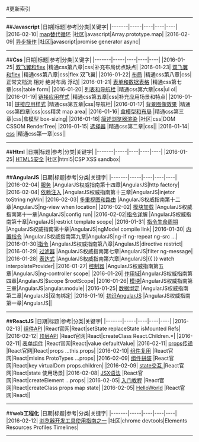 ﻿#更新索引



---
##**Javascript**
|日期|标题|参考|分类|关键字|
|-------|-----|----|----|----|
|2016-02-10| [map替代循环][1] |社区|javascript|Array.prototype.map|
|2016-02-09| [异步操作][2] |社区|javascript|promise generator async|



---
##**Css**
|日期|标题|参考|分类|关键字|
|-------|-----|----|----|----|
|2016-01-25|  [双飞翼和flex][3] |精通css第八章|css|补充布局优点缺点|
|2016-01-23| [双飞翼和flex][4] |精通css第八章|css|flex 双飞翼|
|2016-01-22| [布局][5] |精通css第八章|css|正常文档流 相对 绝对布局  浮动|
|2016-01-21| [表单和数据表格][6] |精通css第七章|css|table form|
|2016-01-20| [列表和导航栏][7] |精通css第六章|css|ul ol|
|2016-01-19| [链接应用样式][8] |精通css第五章|css|补充应用场景和特点|
|2016-01-18| [链接应用样式][9] |精通css第五章|css|导航栏|
|2016-01-17| [背景图像效果][10] |精通css第四章|css|css精灵 map area|
|2016-01-16| [盒模型和布局][11] |精通css第三章|css|盒模型 box-sizing|
|2016-01-16| [简述浏览器渲染][12] |社区|css|DOM CSSOM RenderTree|
|2016-01-15| [选择器][13] |精通css第二章|css||
|2016-01-14| [css][14] |精通css第一章|css||


---
##**Html**
|日期|标题|参考|分类|关键字|
|-------|-----|----|----|----|
|2016-01-25| [HTML5安全][15] |社区|html5|CSP XSS sandbox|



---
##**AngularJS**
|日期|标题|参考|分类|关键字|
|-------|-----|----|----|----|
|2016-02-04| [服务][16] |AngularJS权威指南第十四章|AngularJS|http factory|
|2016-02-04| [依赖注入][17] |AngularJS权威指南第十三章|AngularJS|injetor toString ngMin|
|2016-02-03| [多重视图和路由][18] |AngularJS权威指南第十二章|AngularJS|ng-view when location|
|2016-02-02| [模块加载][19] |AngularJS权威指南第十一章|AngularJS|config run|
|2016-02-02|[指令详解][20] |AngularJS权威指南第十章|AngularJS|restrict template scope|
|2016-01-31| [指令生命周期][21] |AngularJS权威指南第十章|AngularJS|ngModel compile link|
|2016-01-30| [内置指令][22] |AngularJS权威指南第九章|AngularJS|ng-if ng-repeat ng-src ...|
|2016-01-30|[指令][23] |AngularJS权威指南第八章|AngularJS|directive restrict|
|2016-01-29| [过滤器][24] |AngularJS权威指南第七章|AngularJS|filter ng-message|
|2016-01-28| [表达式][25] |AngularJS权威指南第六章|AngularJS|{{ }} watch interpolateProvider|
|2016-01-27| [控制器][26] |AngularJS权威指南第五章|AngularJS|ng-controller scope|
|2016-01-26| [作用域][27]|AngularJS权威指南第四章|AngularJS|\$scope $rootScope|
|2016-01-26| [模块][28]|AngularJS权威指南第三章|AngularJS|angular.module|
|2016-01-25| [数据绑定][29] |AngularJS权威指南第二章|AngularJS|双向绑定|
|2016-01-19| [初识AngularJS][30] |AngularJS权威指南第一章|AngularJS||


---
##**ReactJS**
|日期|标题|参考|分类|关键字|
|-------|-----|----|----|----|
|2016-02-13| [组件API][31] |React官网|React|setState replaceState isMounted Refs|
|2016-02-12| [顶层API][32] |React官网|React|createClass  React.Children.*|
|2016-02-11| [表单组件][33] |React官网|React|value defaultValue|
|2016-02-11| [props传递][34] |React官网|React|props ...this.props|
|2016-02-10| [组件复用][35] |React官网|React|mixins ProtoTypes ...props|
|2016-02-09| [组件拼装][36] |React官网|React|key virtualDom props.children|
|2016-02-09| [state交互 ][37]|React官网|React|state 使用场景|
|2016-02-08| [JSX语法][38] |React官网|React|createElement ...props|
|2016-02-05| [入门教程][39] |React官网|React|createClass props map state|
|2016-02-05| [HelloWorld][40] |React官网|React||



---
##**web工程化**
|日期|标题|参考|分类|关键字|
|-------|-----|----|----|----|
|2016-02-12| [浏览器开发工具使用指南之一][41] |社区|chrome devtools|Elements Resources Profiles Timelines|


---


  [1]: https://github.com/brizer/Study-Notes/blob/master/%E5%BF%83%E5%BE%97%E4%BD%93%E4%BC%9A/%E8%AF%BE%E4%BD%99%E5%AD%A6%E4%B9%A0/map%E6%9B%BF%E4%BB%A3for%E5%BE%AA%E7%8E%AF.md
  [2]: https://github.com/brizer/Study-Notes/blob/master/%E5%BF%83%E5%BE%97%E4%BD%93%E4%BC%9A/%E8%AF%BE%E4%BD%99%E5%AD%A6%E4%B9%A0/javascript%E5%BC%82%E6%AD%A5%E6%93%8D%E4%BD%9C.md
  [3]: https://github.com/brizer/Study-Notes/blob/master/%E5%BF%83%E5%BE%97%E4%BD%93%E4%BC%9A/%E8%AF%BB%E4%B9%A6%E7%AC%94%E8%AE%B0/%E7%B2%BE%E9%80%9Acss/%E7%AC%AC%E5%85%AB%E7%AB%A0%E5%B8%83%E5%B1%802.md
  [4]: https://github.com/brizer/Study-Notes/blob/master/%E5%BF%83%E5%BE%97%E4%BD%93%E4%BC%9A/%E8%AF%BB%E4%B9%A6%E7%AC%94%E8%AE%B0/%E7%B2%BE%E9%80%9Acss/%E7%AC%AC%E5%85%AB%E7%AB%A0%E5%B8%83%E5%B1%802.md
  [5]: https://github.com/brizer/Study-Notes/blob/master/%E5%BF%83%E5%BE%97%E4%BD%93%E4%BC%9A/%E8%AF%BB%E4%B9%A6%E7%AC%94%E8%AE%B0/%E7%B2%BE%E9%80%9Acss/%E7%AC%AC%E5%85%AB%E7%AB%A0%E5%B8%83%E5%B1%80.md
  [6]: https://github.com/brizer/Study-Notes/blob/master/%E5%BF%83%E5%BE%97%E4%BD%93%E4%BC%9A/%E8%AF%BB%E4%B9%A6%E7%AC%94%E8%AE%B0/%E7%B2%BE%E9%80%9Acss/%E7%AC%AC%E4%B8%83%E7%AB%A0%E5%AF%B9%E8%A1%A8%E5%8D%95%E5%92%8C%E6%95%B0%E6%8D%AE%E8%A1%A8%E6%A0%BC%E5%BA%94%E7%94%A8%E6%A0%B7%E5%BC%8F.md
  [7]: https://github.com/brizer/Study-Notes/blob/master/%E5%BF%83%E5%BE%97%E4%BD%93%E4%BC%9A/%E8%AF%BB%E4%B9%A6%E7%AC%94%E8%AE%B0/%E7%B2%BE%E9%80%9Acss/%E7%AC%AC%E5%85%AD%E7%AB%A0%E5%88%97%E8%A1%A8%E6%A0%B7%E5%BC%8F%E5%92%8C%E5%AF%BC%E8%88%AA%E6%A0%8F.md
  [8]: https://github.com/brizer/Study-Notes/blob/master/%E5%BF%83%E5%BE%97%E4%BD%93%E4%BC%9A/%E8%AF%BB%E4%B9%A6%E7%AC%94%E8%AE%B0/%E7%B2%BE%E9%80%9Acss/%E7%AC%AC%E4%BA%94%E7%AB%A0%E5%AF%B9%E9%93%BE%E6%8E%A5%E5%BA%94%E7%94%A8%E6%A0%B7%E5%BC%8F.md
  [9]: https://github.com/brizer/Study-Notes/blob/master/%E5%BF%83%E5%BE%97%E4%BD%93%E4%BC%9A/%E8%AF%BB%E4%B9%A6%E7%AC%94%E8%AE%B0/%E7%B2%BE%E9%80%9Acss/%E7%AC%AC%E4%BA%94%E7%AB%A0%E5%AF%B9%E9%93%BE%E6%8E%A5%E5%BA%94%E7%94%A8%E6%A0%B7%E5%BC%8F.md
  [10]: https://github.com/brizer/Study-Notes/blob/master/%E5%BF%83%E5%BE%97%E4%BD%93%E4%BC%9A/%E8%AF%BB%E4%B9%A6%E7%AC%94%E8%AE%B0/%E7%B2%BE%E9%80%9Acss/%E7%AC%AC%E5%9B%9B%E7%AB%A0%E8%83%8C%E6%99%AF%E5%9B%BE%E5%83%8F%E6%95%88%E6%9E%9C.md
  [11]: https://github.com/brizer/Study-Notes/blob/master/%E5%BF%83%E5%BE%97%E4%BD%93%E4%BC%9A/%E8%AF%BB%E4%B9%A6%E7%AC%94%E8%AE%B0/%E7%B2%BE%E9%80%9Acss/%E7%AC%AC%E4%B8%89%E7%AB%A0%E7%9B%92%E6%A8%A1%E5%9E%8B%E5%92%8C%E5%B8%83%E5%B1%80.md
  [12]: https://github.com/brizer/Study-Notes/blob/master/%E5%BF%83%E5%BE%97%E4%BD%93%E4%BC%9A/%E8%AF%BE%E4%BD%99%E5%AD%A6%E4%B9%A0/%E7%AE%80%E8%BF%B0%E6%B5%8F%E8%A7%88%E5%99%A8%E6%B8%B2%E6%9F%93%E6%9C%BA%E5%88%B6.md
  [13]: https://github.com/brizer/Study-Notes/blob/master/%E5%BF%83%E5%BE%97%E4%BD%93%E4%BC%9A/%E8%AF%BB%E4%B9%A6%E7%AC%94%E8%AE%B0/%E7%B2%BE%E9%80%9Acss/%E7%AC%AC%E4%BA%8C%E7%AB%A0%E9%80%89%E6%8B%A9%E5%99%A8.md
  [14]: https://github.com/brizer/Study-Notes/blob/master/%E5%BF%83%E5%BE%97%E4%BD%93%E4%BC%9A/%E8%AF%BB%E4%B9%A6%E7%AC%94%E8%AE%B0/%E7%B2%BE%E9%80%9Acss/%E7%AC%AC%E4%B8%80%E7%AB%A0.md
  [15]: https://github.com/brizer/Study-Notes/blob/master/%E5%BF%83%E5%BE%97%E4%BD%93%E4%BC%9A/%E8%AF%BE%E4%BD%99%E5%AD%A6%E4%B9%A0/HTML5%E5%AF%B9%E5%AE%89%E5%85%A8%E6%80%A7%E7%9A%84%E6%94%B9%E8%BF%9B.md
  [16]: https://github.com/brizer/Study-Notes/blob/master/%E5%BF%83%E5%BE%97%E4%BD%93%E4%BC%9A/%E8%AF%BB%E4%B9%A6%E7%AC%94%E8%AE%B0/AngularJS%E6%9D%83%E5%A8%81%E6%8C%87%E5%8D%97/AngularJS%E6%9D%83%E5%A8%81%E6%8C%87%E5%8D%97%E7%AC%AC%E5%8D%81%E5%9B%9B%E7%AB%A0%E4%B9%8B%E6%9C%8D%E5%8A%A1.md
  [17]: https://github.com/brizer/Study-Notes/blob/master/%E5%BF%83%E5%BE%97%E4%BD%93%E4%BC%9A/%E8%AF%BB%E4%B9%A6%E7%AC%94%E8%AE%B0/AngularJS%E6%9D%83%E5%A8%81%E6%8C%87%E5%8D%97/AngularJS%E6%9D%83%E5%A8%81%E6%8C%87%E5%8D%97%E7%AC%AC%E5%8D%81%E4%B8%89%E7%AB%A0%E4%B9%8B%E4%BE%9D%E8%B5%96%E6%B3%A8%E5%85%A5.md
  [18]: https://github.com/brizer/Study-Notes/blob/master/%E5%BF%83%E5%BE%97%E4%BD%93%E4%BC%9A/%E8%AF%BB%E4%B9%A6%E7%AC%94%E8%AE%B0/AngularJS%E6%9D%83%E5%A8%81%E6%8C%87%E5%8D%97/AngularJS%E6%9D%83%E5%A8%81%E6%8C%87%E5%8D%97%E5%8D%81%E4%BA%8C%E7%AB%A0%E4%B9%8B%E5%A4%9A%E9%87%8D%E8%A7%86%E5%9B%BE%E5%92%8C%E8%B7%AF%E7%94%B1.md
  [19]: https://github.com/brizer/Study-Notes/blob/master/%E5%BF%83%E5%BE%97%E4%BD%93%E4%BC%9A/%E8%AF%BB%E4%B9%A6%E7%AC%94%E8%AE%B0/AngularJS%E6%9D%83%E5%A8%81%E6%8C%87%E5%8D%97/AngularJS%E6%9D%83%E5%A8%81%E6%8C%87%E5%8D%97%E7%AC%AC%E5%8D%81%E4%B8%80%E7%AB%A0%E4%B9%8B%E6%A8%A1%E5%9D%97%E5%8A%A0%E8%BD%BD.md
  [20]: https://github.com/brizer/Study-Notes/blob/master/%E5%BF%83%E5%BE%97%E4%BD%93%E4%BC%9A/%E8%AF%BB%E4%B9%A6%E7%AC%94%E8%AE%B0/AngularJS%E6%9D%83%E5%A8%81%E6%8C%87%E5%8D%97/AngularJS%E6%9D%83%E5%A8%81%E6%8C%87%E5%8D%97%E7%AC%AC%E5%8D%81%E7%AB%A0%E4%B9%8B%E6%8C%87%E4%BB%A4%E8%AF%A6%E8%A7%A3.md
  [21]: https://github.com/brizer/Study-Notes/blob/master/%E5%BF%83%E5%BE%97%E4%BD%93%E4%BC%9A/%E8%AF%BB%E4%B9%A6%E7%AC%94%E8%AE%B0/AngularJS%E6%9D%83%E5%A8%81%E6%8C%87%E5%8D%97/AngularJS%E6%9D%83%E5%A8%81%E6%8C%87%E5%8D%97%E7%AC%AC%E5%8D%81%E7%AB%A0%E4%B9%8B%E6%8C%87%E4%BB%A4%E7%94%9F%E5%91%BD%E5%91%A8%E6%9C%9F.md
  [22]: https://github.com/brizer/Study-Notes/blob/master/%E5%BF%83%E5%BE%97%E4%BD%93%E4%BC%9A/%E8%AF%BB%E4%B9%A6%E7%AC%94%E8%AE%B0/AngularJS%E6%9D%83%E5%A8%81%E6%8C%87%E5%8D%97/AngularJS%E6%9D%83%E5%A8%81%E6%8C%87%E5%8D%97%E7%AC%AC%E4%B9%9D%E7%AB%A0%E4%B9%8B%E5%86%85%E7%BD%AE%E6%8C%87%E4%BB%A4.md
  [23]: https://github.com/brizer/Study-Notes/blob/master/%E5%BF%83%E5%BE%97%E4%BD%93%E4%BC%9A/%E8%AF%BB%E4%B9%A6%E7%AC%94%E8%AE%B0/AngularJS%E6%9D%83%E5%A8%81%E6%8C%87%E5%8D%97/AngularJS%E6%9D%83%E5%A8%81%E6%8C%87%E5%8D%97%E7%AC%AC%E5%85%AB%E7%AB%A0%E4%B9%8B%E6%8C%87%E4%BB%A4%E7%AE%80%E4%BB%8B.md
  [24]: https://github.com/brizer/Study-Notes/blob/master/%E5%BF%83%E5%BE%97%E4%BD%93%E4%BC%9A/%E8%AF%BB%E4%B9%A6%E7%AC%94%E8%AE%B0/AngularJS%E6%9D%83%E5%A8%81%E6%8C%87%E5%8D%97/AngularJS%E6%9D%83%E5%A8%81%E6%8C%87%E5%8D%97%E7%AC%AC%E4%B8%83%E7%AB%A0%E4%B9%8B%E8%BF%87%E6%BB%A4%E5%99%A8.md
  [25]: https://github.com/brizer/Study-Notes/blob/master/%E5%BF%83%E5%BE%97%E4%BD%93%E4%BC%9A/%E8%AF%BB%E4%B9%A6%E7%AC%94%E8%AE%B0/AngularJS%E6%9D%83%E5%A8%81%E6%8C%87%E5%8D%97/AngularJS%E6%9D%83%E5%A8%81%E6%8C%87%E5%8D%97%E7%AC%AC%E5%85%AD%E7%AB%A0%E4%B9%8B%E8%A1%A8%E8%BE%BE%E5%BC%8F.md
  [26]: https://github.com/brizer/Study-Notes/blob/master/%E5%BF%83%E5%BE%97%E4%BD%93%E4%BC%9A/%E8%AF%BB%E4%B9%A6%E7%AC%94%E8%AE%B0/AngularJS%E6%9D%83%E5%A8%81%E6%8C%87%E5%8D%97/Angular%E6%9D%83%E5%A8%81%E6%8C%87%E5%8D%97%E7%AC%AC%E4%BA%94%E7%AB%A0%E4%B9%8B%E6%8E%A7%E5%88%B6%E5%99%A8.md
  [27]: https://github.com/brizer/Study-Notes/blob/master/%E5%BF%83%E5%BE%97%E4%BD%93%E4%BC%9A/%E8%AF%BB%E4%B9%A6%E7%AC%94%E8%AE%B0/AngularJS%E6%9D%83%E5%A8%81%E6%8C%87%E5%8D%97/Angular%E6%9D%83%E5%A8%81%E6%8C%87%E5%8D%97%E7%AC%AC%E5%9B%9B%E7%AB%A0scope.md
  [28]: https://github.com/brizer/Study-Notes/blob/master/%E5%BF%83%E5%BE%97%E4%BD%93%E4%BC%9A/%E8%AF%BB%E4%B9%A6%E7%AC%94%E8%AE%B0/AngularJS%E6%9D%83%E5%A8%81%E6%8C%87%E5%8D%97/Angular%E6%9D%83%E5%A8%81%E6%8C%87%E5%8D%97%E7%AC%AC%E4%B8%89%E7%AB%A0module.md
  [29]: https://github.com/brizer/Study-Notes/blob/master/%E5%BF%83%E5%BE%97%E4%BD%93%E4%BC%9A/%E8%AF%BB%E4%B9%A6%E7%AC%94%E8%AE%B0/AngularJS%E6%9D%83%E5%A8%81%E6%8C%87%E5%8D%97/%E7%AC%AC%E4%BA%8C%E7%AB%A0%E6%95%B0%E6%8D%AE%E7%BB%91%E5%AE%9A.md
  [30]: https://github.com/brizer/Study-Notes/blob/master/%E5%BF%83%E5%BE%97%E4%BD%93%E4%BC%9A/%E8%AF%BB%E4%B9%A6%E7%AC%94%E8%AE%B0/AngularJS%E6%9D%83%E5%A8%81%E6%8C%87%E5%8D%97/%E7%AC%AC%E4%B8%80%E7%AB%A0%E5%88%9D%E8%AF%86AngularJS.md
  [31]: https://github.com/brizer/Study-Notes/blob/master/%E5%BF%83%E5%BE%97%E4%BD%93%E4%BC%9A/%E7%A4%BE%E5%8C%BA/React/%E7%AC%AC%E5%8D%81%E8%AF%BE%E7%BB%84%E4%BB%B6API.md
  [32]: https://github.com/brizer/Study-Notes/blob/master/%E5%BF%83%E5%BE%97%E4%BD%93%E4%BC%9A/%E7%A4%BE%E5%8C%BA/React/%E7%AC%AC%E4%B9%9D%E8%AF%BE%E9%A1%B6%E5%B1%82API.md
  [33]: https://github.com/brizer/Study-Notes/blob/master/%E5%BF%83%E5%BE%97%E4%BD%93%E4%BC%9A/%E7%A4%BE%E5%8C%BA/React/%E7%AC%AC%E5%85%AB%E8%AF%BE%E8%A1%A8%E5%8D%95%E7%BB%84%E4%BB%B6.md
  [34]: https://github.com/brizer/Study-Notes/blob/master/%E5%BF%83%E5%BE%97%E4%BD%93%E4%BC%9A/%E7%A4%BE%E5%8C%BA/React/%E7%AC%AC%E4%B8%83%E8%AF%BEprops%E4%BC%A0%E9%80%92.md
  [35]: https://github.com/brizer/Study-Notes/blob/master/%E5%BF%83%E5%BE%97%E4%BD%93%E4%BC%9A/%E7%A4%BE%E5%8C%BA/React/%E7%AC%AC%E5%85%AD%E8%AF%BE%E5%8F%AF%E5%A4%8D%E7%94%A8%E7%BB%84%E4%BB%B6.md
  [36]: https://github.com/brizer/Study-Notes/blob/master/%E5%BF%83%E5%BE%97%E4%BD%93%E4%BC%9A/%E7%A4%BE%E5%8C%BA/React/%E7%AC%AC%E4%BA%94%E8%AF%BE%E7%BB%84%E4%BB%B6%E6%8B%BC%E8%A3%85.md
  [37]: https://github.com/brizer/Study-Notes/blob/master/%E5%BF%83%E5%BE%97%E4%BD%93%E4%BC%9A/%E7%A4%BE%E5%8C%BA/React/%E7%AC%AC%E5%9B%9B%E8%AF%BEstate%E4%BA%A4%E4%BA%92.md
  [38]: https://github.com/brizer/Study-Notes/blob/master/%E5%BF%83%E5%BE%97%E4%BD%93%E4%BC%9A/%E7%A4%BE%E5%8C%BA/React/%E7%AC%AC%E4%B8%89%E8%AF%BEJSX%E8%AF%AD%E6%B3%95.md
  [39]: https://github.com/brizer/Study-Notes/blob/master/%E5%BF%83%E5%BE%97%E4%BD%93%E4%BC%9A/%E7%A4%BE%E5%8C%BA/React/%E7%AC%AC%E4%BA%8C%E8%AF%BE%E5%85%A5%E9%97%A8%E6%95%99%E7%A8%8B.md
  [40]: https://github.com/brizer/Study-Notes/blob/master/%E5%BF%83%E5%BE%97%E4%BD%93%E4%BC%9A/%E7%A4%BE%E5%8C%BA/React/%E7%AC%AC%E4%B8%80%E8%AF%BEHelloWorld.md
  [41]: https://github.com/brizer/Study-Notes/blob/master/%E5%BF%83%E5%BE%97%E4%BD%93%E4%BC%9A/%E7%A4%BE%E5%8C%BA/ChromeDevtools/chrome%20devtools%E4%BD%BF%E7%94%A8%E6%8C%87%E5%8D%97%E4%B9%8B%E4%B8%80.md